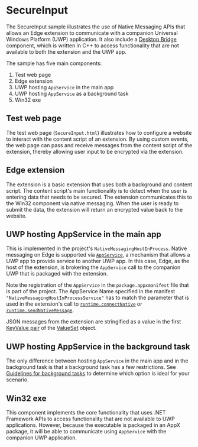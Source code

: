 # SecureInput
The SecureInput sample illustrates the use of Native Messaging APIs that allows an Edge extension to communicate with a companion Universal Windows Platform (UWP) application. It also include a [Desktop Bridge](https://developer.microsoft.com/windows/bridges/desktop) component, which is written in C++ to access functionality that are not available to both the extension and the UWP app.

The sample has five main components:

1. Test web page
2. Edge extension
2. UWP hosting `AppService` in the main app
3. UWP hosting `AppService` as a background task
4. Win32 exe


## Test web page

The test web page (`SecureInput.html`) illustrates how to configure a website to interact with the content script of an extension. By using custom events, the web page can pass and receive messages from the content script of the extension, thereby allowing user input to be encrypted via the extension.


## Edge extension

The extension is a basic extension that uses both a background and content script. The content script's main functionality is to detect when the user is entering data that needs to be secured. The extension communicates this to the Win32 component via native messaging. When the user is ready to submit the data, the extension will return an encrypted value back to the website.

## UWP hosting AppService in the main app

This is implemented in the project's `NativeMessagingHostInProcess`. Native messaging on Edge is supported via [`AppService`](https://msdn.microsoft.com/windows/uwp/launch-resume/how-to-create-and-consume-an-app-service), a mechanism that allows a UWP app to provide service to another UWP app. In this case, Edge, as the host of the extension, is brokering the `AppService` call to the companion UWP that is packaged with the extension.

Note the registration of the `AppService` in the `package.appxmanifest` file that is part of the project. The AppService Name specified in the manifest `"NativeMessagingHostInProcessService"` has to match the parameter that is used in the extension's call to [`runtime.connectNative`](https://developer.mozilla.org/Add-ons/WebExtensions/API/runtime/connectNative) or [`runtime.sendNativeMessage`](https://developer.mozilla.org/en-US/Add-ons/WebExtensions/API/runtime/sendNativeMessage). 

JSON messages from the extension are stringified as a value in the first [KeyValue pair](https://msdn.microsoft.com//library/windows/apps/5tbh8a42) of the [ValueSet](https://msdn.microsoft.com/library/windows/apps/dn636131) object. 

## UWP hosting AppService in the background task

The only difference between hosting `AppService` in the main app and in the background task is that a background task has a few restrictions. See [Guidelines for background tasks](https://msdn.microsoft.com/windows/uwp/launch-resume/guidelines-for-background-tasks) to determine which option is ideal for your scenario.

## Win32 exe
This component implements the core functionality that uses .NET Framework APIs to access functionality that are not available to UWP applications. However, because the executable is packaged in an AppX package, it will be able to communicate using `AppService` with the companion UWP application. 


